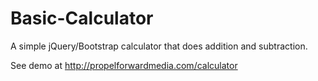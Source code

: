 Basic-Calculator
================

A simple jQuery/Bootstrap calculator that does addition and subtraction.

See demo at http://propelforwardmedia.com/calculator
